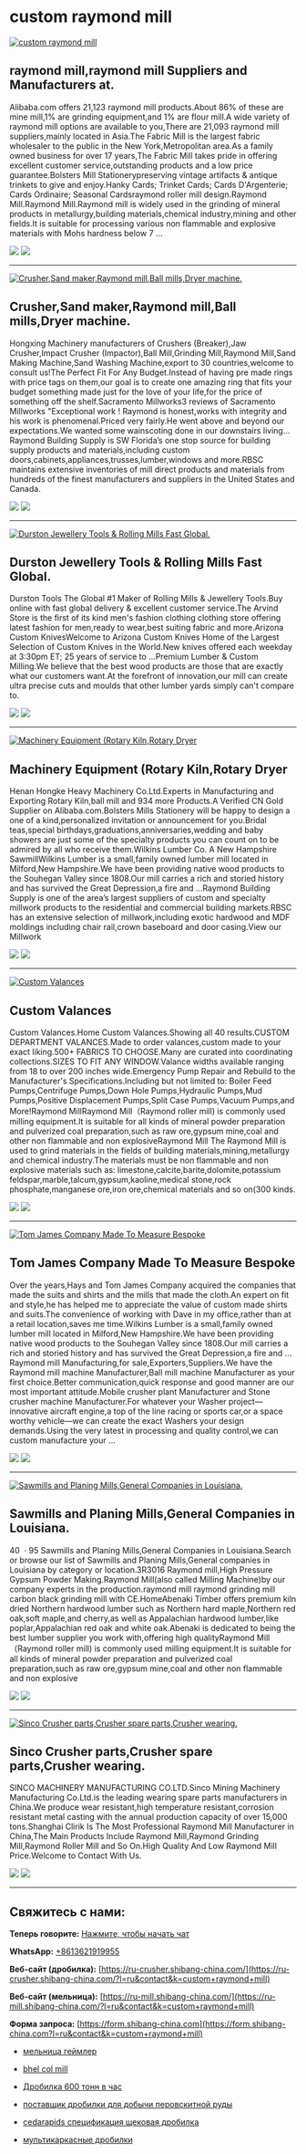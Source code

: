 # custom raymond mill

<a href="https://swt.shibang-china.com/?l=ru&img&k=custom+raymond+mill" target="_blank">![custom raymond mill](http://static.shibang-china.com/all-800x300/541.jpg)</a>

## raymond mill,raymond mill Suppliers and Manufacturers at.
Alibaba.com offers 21,123 raymond mill products.About 86% of these are mine mill,1% are grinding equipment,and 1% are flour mill.A wide variety of raymond mill options are available to you,There are 21,093 raymond mill suppliers,mainly located in Asia.The Fabric Mill is the largest fabric wholesaler to the public in the New York,Metropolitan area.As a family owned business for over 17 years,The Fabric Mill takes pride in offering excellent customer service,outstanding products and a low price guarantee.Bolsters Mill Stationerypreserving vintage artifacts &amp; antique trinkets to give and enjoy.Hanky Cards; Trinket Cards; Cards D'Argenterie; Cards Ordinaire; Seasonal Cardsraymond roller mill design.Raymond Mill.Raymond Mill.Raymond mill is widely used in the grinding of mineral products in metallurgy,building materials,chemical industry,mining and other fields.It is suitable for processing various non flammable and explosive materials with Mohs hardness below 7 …


<a href="https://whatsapp.shibangsoft.com/WhatsApp.php" target="_blank" title="WhatsApp">![](http://static.shibang-china.com/icon/whatsapp.png)</a> <a href="https://swt.shibang-china.com/?l=ru&icon&k=custom+raymond+mill" target="_blank">![](http://static.shibang-china.com/icon/chat-ru.png)</a>

---

<a href="https://swt.shibang-china.com/?l=ru&img&k=custom+raymond+mill" target="_blank">![Crusher,Sand maker,Raymond mill,Ball mills,Dryer machine.](http://static.shibang-china.com/all-800x300/187.jpg)</a>

## Crusher,Sand maker,Raymond mill,Ball mills,Dryer machine.
Hongxing Machinery manufacturers of Crushers (Breaker),Jaw Crusher,Impact Crusher (Impactor),Ball Mill,Grinding Mill,Raymond Mill,Sand Making Machine,Sand Washing Machine,export to 30 countries,welcome to consult us!The Perfect Fit For Any Budget.Instead of having pre made rings with price tags on them,our goal is to create one amazing ring that fits your budget something made just for the love of your life,for the price of something off the shelf.Sacramento Millworks3 reviews of Sacramento Millworks &quot;Exceptional work ! Raymond is honest,works with integrity and his work is phenomenal.Priced very fairly.He went above and beyond our expectations.We wanted some wainscoting done in our downstairs living…Raymond Building Supply is SW Florida’s one stop source for building supply products and materials,including custom doors,cabinets,appliances,trusses,lumber,windows and more.RBSC maintains extensive inventories of mill direct products and materials from hundreds of the finest manufacturers and suppliers in the United States and Canada.


<a href="https://whatsapp.shibangsoft.com/WhatsApp.php" target="_blank" title="WhatsApp">![](http://static.shibang-china.com/icon/whatsapp.png)</a> <a href="https://swt.shibang-china.com/?l=ru&icon&k=custom+raymond+mill" target="_blank">![](http://static.shibang-china.com/icon/chat-ru.png)</a>

---

<a href="https://swt.shibang-china.com/?l=ru&img&k=custom+raymond+mill" target="_blank">![Durston Jewellery Tools &amp; Rolling Mills Fast Global.](http://static.shibang-china.com/all-800x300/1153.jpg)</a>

## Durston Jewellery Tools &amp; Rolling Mills Fast Global.
Durston Tools The Global #1 Maker of Rolling Mills &amp; Jewellery Tools.Buy online with fast global delivery &amp; excellent customer service.The Arvind Store is the first of its kind men's fashion clothing clothing store offering latest fashion for men,ready to wear,best suiting fabric and more.Arizona Custom KnivesWelcome to Arizona Custom Knives Home of the Largest Selection of Custom Knives in the World.New knives offered each weekday at 3:30pm ET; 25 years of service to …Premium Lumber &amp; Custom Milling.We believe that the best wood products are those that are exactly what our customers want.At the forefront of innovation,our mill can create ultra precise cuts and moulds that other lumber yards simply can't compare to.


<a href="https://whatsapp.shibangsoft.com/WhatsApp.php" target="_blank" title="WhatsApp">![](http://static.shibang-china.com/icon/whatsapp.png)</a> <a href="https://swt.shibang-china.com/?l=ru&icon&k=custom+raymond+mill" target="_blank">![](http://static.shibang-china.com/icon/chat-ru.png)</a>

---

<a href="https://swt.shibang-china.com/?l=ru&img&k=custom+raymond+mill" target="_blank">![Machinery Equipment (Rotary Kiln,Rotary Dryer](http://static.shibang-china.com/all-800x300/707.jpg)</a>

## Machinery Equipment (Rotary Kiln,Rotary Dryer
Henan Hongke Heavy Machinery Co.Ltd.Experts in Manufacturing and Exporting Rotary Kiln,ball mill and 934 more Products.A Verified CN Gold Supplier on Alibaba.com.Bolsters Mills Stationery will be happy to design a one of a kind,personalized invitation or announcement for you.Bridal teas,special birthdays,graduations,anniversaries,wedding and baby showers are just some of the specialty products you can count on to be admired by all who receive them.Wilkins Lumber Co. A New Hampshire SawmillWilkins Lumber is a small,family owned lumber mill located in Milford,New Hampshire.We have been providing native wood products to the Souhegan Valley since 1808.Our mill carries a rich and storied history and has survived the Great Depression,a fire and …Raymond Building Supply is one of the area’s largest suppliers of custom and specialty millwork products to the residential and commercial building markets.RBSC has an extensive selection of millwork,including exotic hardwood and MDF moldings including chair rail,crown baseboard and door casing.View our Millwork


<a href="https://whatsapp.shibangsoft.com/WhatsApp.php" target="_blank" title="WhatsApp">![](http://static.shibang-china.com/icon/whatsapp.png)</a> <a href="https://swt.shibang-china.com/?l=ru&icon&k=custom+raymond+mill" target="_blank">![](http://static.shibang-china.com/icon/chat-ru.png)</a>

---

<a href="https://swt.shibang-china.com/?l=ru&img&k=custom+raymond+mill" target="_blank">![Custom Valances](http://static.shibang-china.com/all-800x300/825.jpg)</a>

## Custom Valances
Custom Valances.Home Custom Valances.Showing all 40 results.CUSTOM DEPARTMENT VALANCES.Made to order valances,custom made to your exact liking.500+ FABRICS TO CHOOSE.Many are curated into coordinating collections.SIZES TO FIT ANY WINDOW.Valance widths available ranging from 18 to over 200 inches wide.Emergency Pump Repair and Rebuild to the Manufacturer's Specifications.Including but not limited to: Boiler Feed Pumps,Centrifuge Pumps,Down Hole Pumps,Hydraulic Pumps,Mud Pumps,Positive Displacement Pumps,Split Case Pumps,Vacuum Pumps,and More!Raymond MillRaymond Mill（Raymond roller mill) is commonly used milling equipment.It is suitable for all kinds of mineral powder preparation and pulverized coal preparation,such as raw ore,gypsum mine,coal and other non flammable and non explosiveRaymond Mill The Raymond Mill is used to grind materials in the fields of building materials,mining,metallurgy and chemical industry.The materials must be non flammable and non explosive materials such as: limestone,calcite,barite,dolomite,potassium feldspar,marble,talcum,gypsum,kaoline,medical stone,rock phosphate,manganese ore,iron ore,chemical materials and so on(300 kinds.


<a href="https://whatsapp.shibangsoft.com/WhatsApp.php" target="_blank" title="WhatsApp">![](http://static.shibang-china.com/icon/whatsapp.png)</a> <a href="https://swt.shibang-china.com/?l=ru&icon&k=custom+raymond+mill" target="_blank">![](http://static.shibang-china.com/icon/chat-ru.png)</a>

---

<a href="https://swt.shibang-china.com/?l=ru&img&k=custom+raymond+mill" target="_blank">![Tom James Company Made To Measure Bespoke](http://static.shibang-china.com/all-800x300/541.jpg)</a>

## Tom James Company Made To Measure Bespoke
Over the years,Hays and Tom James Company acquired the companies that made the suits and shirts and the mills that made the cloth.An expert on fit and style,he has helped me to appreciate the value of custom made shirts and suits.The convenience of working with Dave in my office,rather than at a retail location,saves me time.Wilkins Lumber is a small,family owned lumber mill located in Milford,New Hampshire.We have been providing native wood products to the Souhegan Valley since 1808.Our mill carries a rich and storied history and has survived the Great Depression,a fire and …Raymond mill Manufacturing,for sale,Exporters,Suppliers.We have the Raymond mill machine Manufacturer,Ball mill machine Manufacturer as your first choice.Better communication,quick response and good manner are our most important attitude.Mobile crusher plant Manufacturer and Stone crusher machine Manufacturer.For whatever your Washer project— innovative aircraft engine,a top of the line racing or sports car,or a space worthy vehicle—we can create the exact Washers your design demands.Using the very latest in processing and quality control,we can custom manufacture your …


<a href="https://whatsapp.shibangsoft.com/WhatsApp.php" target="_blank" title="WhatsApp">![](http://static.shibang-china.com/icon/whatsapp.png)</a> <a href="https://swt.shibang-china.com/?l=ru&icon&k=custom+raymond+mill" target="_blank">![](http://static.shibang-china.com/icon/chat-ru.png)</a>

---

<a href="https://swt.shibang-china.com/?l=ru&img&k=custom+raymond+mill" target="_blank">![Sawmills and Planing Mills,General Companies in Louisiana.](http://static.shibang-china.com/all-800x300/1342.jpg)</a>

## Sawmills and Planing Mills,General Companies in Louisiana.
40 &nbsp;&#0183;&#32;95 Sawmills and Planing Mills,General Companies in Louisiana.Search or browse our list of Sawmills and Planing Mills,General companies in Louisiana by category or location.3R3016 Raymond mill,High Pressure Gypsum Powder Making.Raymond Mill(also called Milling Machine)by our company experts in the production.raymond mill raymond grinding mill carbon black grinding mill with CE.HomeAbenaki Timber offers premium kiln dried Northern hardwood lumber such as Northern hard maple,Northern red oak,soft maple,and cherry,as well as Appalachian hardwood lumber,like poplar,Appalachian red oak and white oak.Abenaki is dedicated to being the best lumber supplier you work with,offering high qualityRaymond Mill（Raymond roller mill) is commonly used milling equipment.It is suitable for all kinds of mineral powder preparation and pulverized coal preparation,such as raw ore,gypsum mine,coal and other non flammable and non explosive


<a href="https://whatsapp.shibangsoft.com/WhatsApp.php" target="_blank" title="WhatsApp">![](http://static.shibang-china.com/icon/whatsapp.png)</a> <a href="https://swt.shibang-china.com/?l=ru&icon&k=custom+raymond+mill" target="_blank">![](http://static.shibang-china.com/icon/chat-ru.png)</a>

---

<a href="https://swt.shibang-china.com/?l=ru&img&k=custom+raymond+mill" target="_blank">![Sinco Crusher parts,Crusher spare parts,Crusher wearing.](http://static.shibang-china.com/all-800x300/353.jpg)</a>

## Sinco Crusher parts,Crusher spare parts,Crusher wearing.
SINCO MACHINERY MANUFACTURING CO.LTD.Sinco Mining Machinery Manufacturing Co.Ltd.is the leading wearing spare parts manufacturers in China.We produce wear resistant,high temperature resistant,corrosion resistant metal casting with the annual production capacity of over 15,000 tons.Shanghai Clirik Is The Most Professional Raymond Mill Manufacturer in China,The Main Products Include Raymond Mill,Raymond Grinding Mill,Raymond Roller Mill and So On.High Quality And Low Raymond Mill Price.Welcome to Contact With Us.

<a href="https://whatsapp.shibangsoft.com/WhatsApp.php" target="_blank" title="WhatsApp">![](http://static.shibang-china.com/icon/whatsapp.png)</a> <a href="https://swt.shibang-china.com/?l=ru&icon&k=custom+raymond+mill" target="_blank">![](http://static.shibang-china.com/icon/chat-ru.png)</a>

---
## Свяжитесь с нами:

**Теперь говорите:** [Нажмите, чтобы начать чат](https://swt.shibang-china.com?l=ru&contact&k=custom+raymond+mill)

**WhatsApp:**  [+8613621919955](https://whatsapp.shibangsoft.com/WhatsApp.php)

**Веб-сайт (дробилка):** [https://ru-crusher.shibang-china.com/](https://ru-crusher.shibang-china.com/?l=ru&contact&k=custom+raymond+mill)

**Веб-сайт (мельница):** [https://ru-mill.shibang-china.com/](https://ru-mill.shibang-china.com/?l=ru&contact&k=custom+raymond+mill)

**Форма запроса:** [https://form.shibang-china.com](https://form.shibang-china.com?l=ru&contact&k=custom+raymond+mill)

* [мельница геймлер](../121/%D0%BC%D0%B5%D0%BB%D1%8C%D0%BD%D0%B8%D1%86%D0%B0%20%D0%B3%D0%B5%D0%B9%D0%BC%D0%BB%D0%B5%D1%80.md)

* [bhel col mill](../121/bhel%20col%20mill.md)

* [Дробилка 600 тонн в час](../124/%D0%94%D1%80%D0%BE%D0%B1%D0%B8%D0%BB%D0%BA%D0%B0%20600%20%D1%82%D0%BE%D0%BD%D0%BD%20%D0%B2%20%D1%87%D0%B0%D1%81.md)

* [поставщик дробилки для добычи перовскитной руды](../124/%D0%BF%D0%BE%D1%81%D1%82%D0%B0%D0%B2%D1%89%D0%B8%D0%BA%20%D0%B4%D1%80%D0%BE%D0%B1%D0%B8%D0%BB%D0%BA%D0%B8%20%D0%B4%D0%BB%D1%8F%20%D0%B4%D0%BE%D0%B1%D1%8B%D1%87%D0%B8%20%D0%BF%D0%B5%D1%80%D0%BE%D0%B2%D1%81%D0%BA%D0%B8%D1%82%D0%BD%D0%BE%D0%B9%20%D1%80%D1%83%D0%B4%D1%8B.md)

* [cedarapids спецификация щековая дробилка](../122/cedarapids%20%D1%81%D0%BF%D0%B5%D1%86%D0%B8%D1%84%D0%B8%D0%BA%D0%B0%D1%86%D0%B8%D1%8F%20%D1%89%D0%B5%D0%BA%D0%BE%D0%B2%D0%B0%D1%8F%20%D0%B4%D1%80%D0%BE%D0%B1%D0%B8%D0%BB%D0%BA%D0%B0.md)

* [мультикаркасные дробилки](../125/%D0%BC%D1%83%D0%BB%D1%8C%D1%82%D0%B8%D0%BA%D0%B0%D1%80%D0%BA%D0%B0%D1%81%D0%BD%D1%8B%D0%B5%20%D0%B4%D1%80%D0%BE%D0%B1%D0%B8%D0%BB%D0%BA%D0%B8.md)